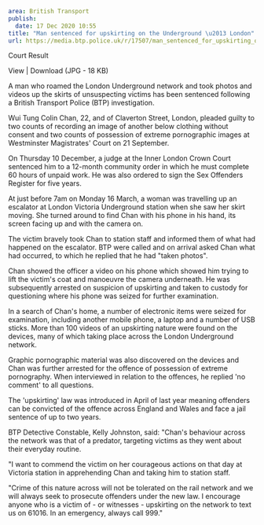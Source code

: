 ```yaml
area: British Transport
publish:
  date: 17 Dec 2020 10:55
title: "Man sentenced for upskirting on the Underground \u2013 London"
url: https://media.btp.police.uk/r/17507/man_sentenced_for_upskirting_on_the_underground__
```

Court Result

View | Download (JPG - 18 KB)

A man who roamed the London Underground network and took photos and videos up the skirts of unsuspecting victims has been sentenced following a British Transport Police (BTP) investigation.

Wui Tung Colin Chan, 22, and of Claverton Street, London, pleaded guilty to two counts of recording an image of another below clothing without consent and two counts of possession of extreme pornographic images at Westminster Magistrates' Court on 21 September.

On Thursday 10 December, a judge at the Inner London Crown Court sentenced him to a 12-month community order in which he must complete 60 hours of unpaid work. He was also ordered to sign the Sex Offenders Register for five years.

At just before 7am on Monday 16 March, a woman was travelling up an escalator at London Victoria Underground station when she saw her skirt moving. She turned around to find Chan with his phone in his hand, its screen facing up and with the camera on.

The victim bravely took Chan to station staff and informed them of what had happened on the escalator. BTP were called and on arrival asked Chan what had occurred, to which he replied that he had "taken photos".

Chan showed the officer a video on his phone which showed him trying to lift the victim's coat and manoeuvre the camera underneath. He was subsequently arrested on suspicion of upskirting and taken to custody for questioning where his phone was seized for further examination.

In a search of Chan's home, a number of electronic items were seized for examination, including another mobile phone, a laptop and a number of USB sticks. More than 100 videos of an upskirting nature were found on the devices, many of which taking place across the London Underground network.

Graphic pornographic material was also discovered on the devices and Chan was further arrested for the offence of possession of extreme pornography. When interviewed in relation to the offences, he replied 'no comment' to all questions.

The 'upskirting' law was introduced in April of last year meaning offenders can be convicted of the offence across England and Wales and face a jail sentence of up to two years.

BTP Detective Constable, Kelly Johnston, said: "Chan's behaviour across the network was that of a predator, targeting victims as they went about their everyday routine.

"I want to commend the victim on her courageous actions on that day at Victoria station in apprehending Chan and taking him to station staff.

"Crime of this nature across will not be tolerated on the rail network and we will always seek to prosecute offenders under the new law. I encourage anyone who is a victim of - or witnesses - upskirting on the network to text us on 61016. In an emergency, always call 999."
